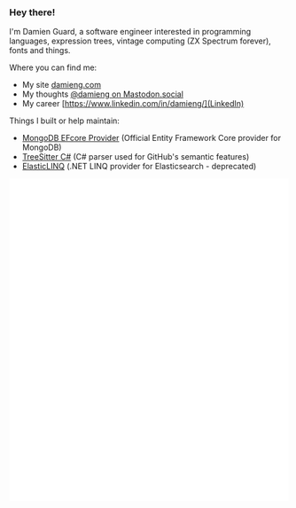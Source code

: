 ### Hey there!

I'm Damien Guard, a software engineer interested in programming languages, expression trees, vintage computing (ZX Spectrum forever), fonts and things.

Where you can find me:
- My site [damieng.com](https://damieng.com/)
- My thoughts <a rel="nofollow me" href="https://mastodon.social/@damieng">@damieng on Mastodon.social</a>
- My career [https://www.linkedin.com/in/damieng/](LinkedIn)

Things I built or help maintain:
- [MongoDB EFcore Provider](https://github.com/mongodb/mongo-efcore-provider) (Official Entity Framework Core provider for MongoDB)
- [TreeSitter C#](https://github.com/tree-sitter/tree-sitter-c-sharp) (C# parser used for GitHub's semantic features)
- [ElasticLINQ](https://github.com/elasticlinq/elasticlinq) (.NET LINQ provider for Elasticsearch - deprecated)

![Metrics](https://github.com/damieng/damieng/blob/main/github-metrics.svg)

